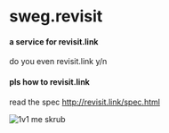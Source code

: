 sweg.revisit
============

#### a service for revisit.link
do you even revisit.link y/n


#### pls how to revisit.link
read the spec http://revisit.link/spec.html 

![1v1 me skrub](http://i.imgur.com/QW6ICC1.gif)

